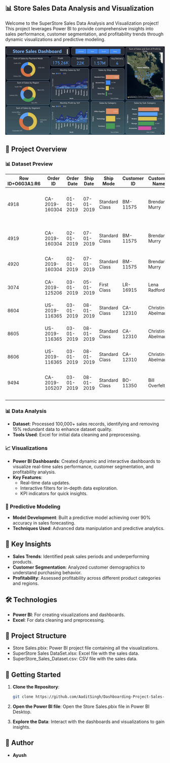 ## 📊 Store Sales Data Analysis and Visualization

Welcome to the SuperStore Sales Data Analysis and Visualization project! This project leverages Power BI to provide comprehensive insights into sales performance, customer segmentation, and profitability trends through dynamic visualizations and predictive modeling.

![Store Sales Data Analysis](https://github.com/AaditSingh/Dashboarding-Project-Sales-Data-Analysis/blob/e53fe1f8ff0e06e6d5e437edbee230bf88cfdeab/Store%20Sales%20Data%20Analysis.jpeg)


## 🚀 Project Overview

### 📊 Dataset Preview

| Row ID+O6G3A1:R6 | Order ID       | Order Date | Ship Date  | Ship Mode      | Customer ID | Customer Name          | Segment     | Country       | City              | State                | Region  | Product ID      | Category        | Sub-Category | Product Name                                                                                                                    | Sales                                        | Quantity                          | Profit                     | Returns   | Payment Mode | ind1     | ind2    |        |       |   |   |
|------------------|----------------|------------|------------|----------------|-------------|------------------------|-------------|---------------|-------------------|----------------------|---------|-----------------|-----------------|--------------|---------------------------------------------------------------------------------------------------------------------------------|----------------------------------------------|-----------------------------------|----------------------------|-----------|--------------|----------|---------|--------|-------|---|---|
| 4918             | CA-2019-160304 | 01-01-2019 | 07-01-2019 | Standard Class | BM-11575    | Brendan Murry          | Corporate   | United States | Gaithersburg      | Maryland             | East    | FUR-BO-10004709 | Furniture       | Bookcases    | Bush Westfield Collection Bookcases, Medium Cherry Finish                                                                       | 73.94                                        | 1                                 | 28.2668                    | #N/A      | Online       |          |         |        |       |   |   |
| 4919             | CA-2019-160304 | 02-01-2019 | 07-01-2019 | Standard Class | BM-11575    | Brendan Murry          | Corporate   | United States | Gaithersburg      | Maryland             | East    | FUR-BO-10004709 | Furniture       | Bookcases    | Bush Westfield Collection Bookcases, Medium Cherry Finish                                                                       | 173.94                                       | 3                                 | 38.2668                    | #N/A      | Online       |          |         |        |       |   |   |
| 4920             | CA-2019-160304 | 02-01-2019 | 07-01-2019 | Standard Class | BM-11575    | Brendan Murry          | Corporate   | United States | Gaithersburg      | Maryland             | East    | TEC-PH-10000455 | Technology      | Phones       | GE 30522EE2                                                                                                                     | 231.98                                       | 2                                 | 67.2742                    | #N/A      | Cards        |          |         |        |       |   |   |
| 3074             | CA-2019-125206 | 03-01-2019 | 05-01-2019 | First Class    | LR-16915    | Lena Radford           | Consumer    | United States | Los Angeles       | California           | West    | OFF-ST-10003692 | Office Supplies | Storage      | Recycled Steel Personal File for Hanging File Folders                                                                           | 114.46                                       | 2                                 | 28.615                     | #N/A      | Online       |          |         |        |       |   |   |
| 8604             | US-2019-116365 | 03-01-2019 | 08-01-2019 | Standard Class | CA-12310    | Christine Abelman      | Corporate   | United States | San Antonio       | Texas                | Central | TEC-AC-10002217 | Technology      | Accessories  | Imation Clip USB flash drive - 8 GB                                                                                             | 30.08                                        | 2                                 | -5.264                     | #N/A      | Online       |          |         |        |       |   |   |
| 8605             | US-2019-116365 | 03-01-2019 | 08-01-2019 | Standard Class | CA-12310    | Christine Abelman      | Corporate   | United States | San Antonio       | Texas                | Central | TEC-AC-10002942 | Technology      | Accessories  | WD My Passport Ultra 1TB Portable External Hard Drive                                                                           | 165.6                                        | 3                                 | -6.21                      | #N/A      | Online       |          |         |        |       |   |   |
| 8606             | US-2019-116365 | 03-01-2019 | 08-01-2019 | Standard Class | CA-12310    | Christine Abelman      | Corporate   | United States | San Antonio       | Texas                | Central | TEC-PH-10002890 | Technology      | Phones       | AT&T 17929 Lendline Telephone                                                                                                   | 180.96                                       | 5                                 | 13.572                     | #N/A      | Cards        |          |         |        |       |   |   |
| 9494             | CA-2019-105207 | 03-01-2019 | 08-01-2019 | Standard Class | BO-11350    | Bill Overfelt          | Corporate   | United States | Broken Arrow      | Oklahoma             | Central | FUR-TA-10000617 | Furniture       | Tables       | Hon Practical Foundations 30 x 60 Training Table, Light Gray/Charcoal                                                           | 1592.85                                      | 7                                 | 350.427                    | #N/A      | COD          |          |         |        |       |   |   |


### 📊 Data Analysis
- **Dataset**: Processed 100,000+ sales records, identifying and removing 15% redundant data to enhance dataset quality.
- **Tools Used**: Excel for initial data cleaning and preprocessing.

### 📈 Visualizations
- **Power BI Dashboards**: Created dynamic and interactive dashboards to visualize real-time sales performance, customer segmentation, and profitability analysis.
- **Key Features**:
  - Real-time data updates.
  - Interactive filters for in-depth data exploration.
  - KPI indicators for quick insights.

### 🔮 Predictive Modeling
- **Model Development**: Built a predictive model achieving over 90% accuracy in sales forecasting.
- **Techniques Used**: Advanced data manipulation and predictive analytics.

## 🌟 Key Insights
- **Sales Trends**: Identified peak sales periods and underperforming products.
- **Customer Segmentation**: Analyzed customer demographics to understand purchasing behavior.
- **Profitability**: Assessed profitability across different product categories and regions.

## 🛠 Technologies
- **Power BI**: For creating visualizations and dashboards.
- **Excel**: For data cleaning and preprocessing.

## 📂 Project Structure
- Store Sales.pbix: Power BI project file containing all the visualizations.
- SuperStore Sales DataSet.xlsx: Excel file with the sales data.
- SuperStore_Sales_Dataset.csv: CSV file with the sales data.

## 🚀 Getting Started
1. **Clone the Repository**:
   ```sh
   git clone https://github.com/AaditSingh/Dashboarding-Project-Sales-Data-Analysis.git
   ```

2. **Open the Power BI file**: Open the Store Sales.pbix file in Power BI Desktop.
3. **Explore the Data**: Interact with the dashboards and visualizations to gain insights.

## 👤 Author
- **Ayush**







